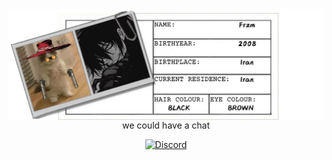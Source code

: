 <img src='https://raw.githubusercontent.com/Fr-zm/Fr-zm/refs/heads/main/readme/header.png' align="left">
<p align="center">we could have a chat</p>
<p align="center">
  <a href="https://discord.com/users/YOUR_DISCORD_ID" target="_blank">
    <img src="https://raw.githubusercontent.com/Fr-zm/Fr-zm/main/readme/discord-icon.png" alt="Discord" width="50">
  </a>
</p>
